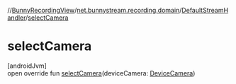 //[BunnyRecordingView](../../../index.md)/[net.bunnystream.recording.domain](../index.md)/[DefaultStreamHandler](index.md)/[selectCamera](select-camera.md)

# selectCamera

[androidJvm]\
open override fun [selectCamera](select-camera.md)(deviceCamera: [DeviceCamera](../../net.bunnystream.recording/-device-camera/index.md))

